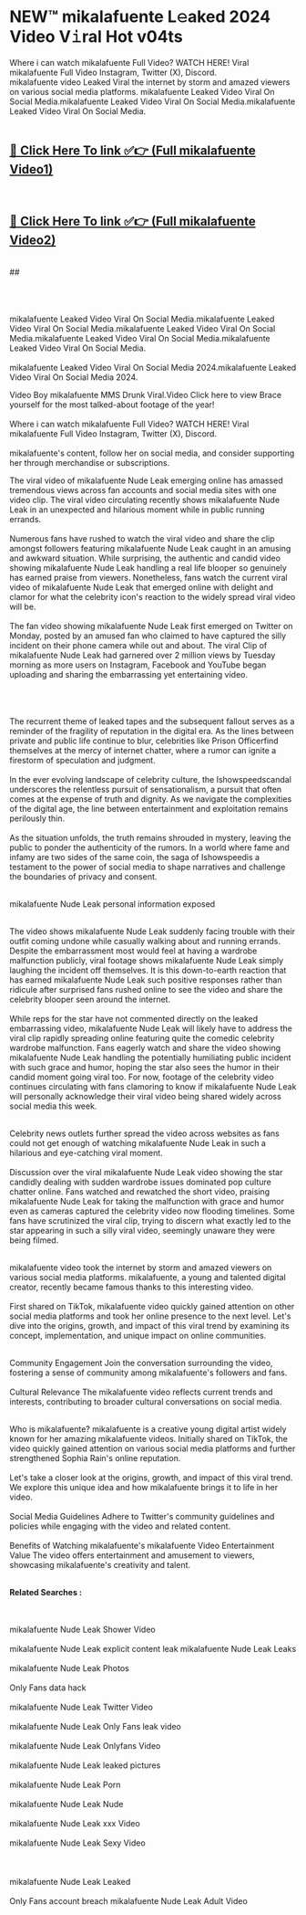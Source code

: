 
# NEW™ mikalafuente L𝚎aked 2024 Video V𝚒ral Hot v04ts

Where i can watch mikalafuente Full Video? WATCH HERE! Viral mikalafuente Full Video Instagram, Twitter (X), Discord. <br>
mikalafuente video Leaked Viral the internet by storm and amazed viewers on various social media platforms. mikalafuente Leaked Video Viral On Social Media.mikalafuente Leaked Video Viral On Social Media.mikalafuente Leaked Video Viral On Social Media.<br>
 <br>

##  <a href="https://clipsfans.site?title=mikalafuente&ref=git">🔴 Click Here To link ✅👉 (Full mikalafuente Video1) </a><br>
  <br>

##  <a href="https://clipsfans.site?title=mikalafuente&ref=git">🔴 Click Here To link ✅👉 (Full mikalafuente Video2)</a><br>
  <br>
  ##


  <br>

  <br>

<br><br>
mikalafuente Leaked Video Viral On Social Media.mikalafuente Leaked Video Viral On Social Media.mikalafuente Leaked Video Viral On Social Media.mikalafuente Leaked Video Viral On Social Media.mikalafuente Leaked Video Viral On Social Media.
<br><br>
mikalafuente Leaked Video Viral On Social Media 2024.mikalafuente Leaked Video Viral On Social Media 2024.


Video Boy mikalafuente MMS Drunk Viral.Video Click here to view Brace yourself for the most talked-about footage of the year!
<br><br>
Where i can watch mikalafuente Full Video? WATCH HERE! Viral mikalafuente Full Video Instagram, Twitter (X), Discord.
<br><br>
mikalafuente's content, follow her on social media, and consider supporting her through merchandise or subscriptions.


The viral video of mikalafuente Nude Leak emerging online has amassed tremendous views across fan accounts and social media sites with one video clip. The viral video circulating recently shows mikalafuente Nude Leak in an unexpected and hilarious moment while in public running errands.
<br><br>
Numerous fans have rushed to watch the viral video and share the clip amongst followers featuring mikalafuente Nude Leak caught in an amusing and awkward situation. While surprising, the authentic and candid video showing mikalafuente Nude Leak handling a real life blooper so genuinely has earned praise from viewers. Nonetheless, fans watch the current viral video of mikalafuente Nude Leak that emerged online with delight and clamor for what the celebrity icon's reaction to the widely spread viral video will be.
<br><br>
The fan video showing mikalafuente Nude Leak first emerged on Twitter on Monday, posted by an amused fan who claimed to have captured the silly incident on their phone camera while out and about. The viral Clip of mikalafuente Nude Leak had garnered over 2 million views by Tuesday morning as more users on Instagram, Facebook and YouTube began uploading and sharing the embarrassing yet entertaining video.
<br><br>


<br><br>
The recurrent theme of leaked tapes and the subsequent fallout serves as a reminder of the fragility of reputation in the digital era. As the lines between private and public life continue to blur, celebrities like Prison Officerfind themselves at the mercy of internet chatter, where a rumor can ignite a firestorm of speculation and judgment.
<br><br>
In the ever evolving landscape of celebrity culture, the Ishowspeedscandal underscores the relentless pursuit of sensationalism, a pursuit that often comes at the expense of truth and dignity. As we navigate the complexities of the digital age, the line between entertainment and exploitation remains perilously thin.
<br><br>
As the situation unfolds, the truth remains shrouded in mystery, leaving the public to ponder the authenticity of the rumors. In a world where fame and infamy are two sides of the same coin, the saga of Ishowspeedis a testament to the power of social media to shape narratives and challenge the boundaries of privacy and consent.
<br><br>





mikalafuente Nude Leak personal information exposed
<br><br>



The video shows mikalafuente Nude Leak suddenly facing trouble with their outfit coming undone while casually walking about and running errands. Despite the embarrassment most would feel at having a wardrobe malfunction publicly, viral footage shows mikalafuente Nude Leak simply laughing the incident off themselves. It is this down-to-earth reaction that has earned mikalafuente Nude Leak such positive responses rather than ridicule after surprised fans rushed online to see the video and share the celebrity blooper seen around the internet.
<br><br>
While reps for the star have not commented directly on the leaked embarrassing video, mikalafuente Nude Leak will likely have to address the viral clip rapidly spreading online featuring quite the comedic celebrity wardrobe malfunction. Fans eagerly watch and share the video showing mikalafuente Nude Leak handling the potentially humiliating public incident with such grace and humor, hoping the star also sees the humor in their candid moment going viral too. For now, footage of the celebrity video continues circulating with fans clamoring to know if mikalafuente Nude Leak will personally acknowledge their viral video being shared widely across social media this week.
<br><br>

Celebrity news outlets further spread the video across websites as fans could not get enough of watching mikalafuente Nude Leak in such a hilarious and eye-catching viral moment.
<br><br>
Discussion over the viral mikalafuente Nude Leak video showing the star candidly dealing with sudden wardrobe issues dominated pop culture chatter online. Fans watched and rewatched the short video, praising mikalafuente Nude Leak for taking the malfunction with grace and humor even as cameras captured the celebrity video now flooding timelines. Some fans have scrutinized the viral clip, trying to discern what exactly led to the star appearing in such a silly viral video, seemingly unaware they were being filmed.
<br><br>


mikalafuente video took the internet by storm and amazed viewers on various social media platforms. mikalafuente, a young and talented digital creator, recently became famous thanks to this interesting video.
<br><br>
First shared on TikTok, mikalafuente video quickly gained attention on other social media platforms and took her online presence to the next level. Let's dive into the origins, growth, and impact of this viral trend by examining its concept, implementation, and unique impact on online communities.
<br><br>

Community Engagement Join the conversation surrounding the video, fostering a sense of community among mikalafuente's followers and fans.
<br><br>
Cultural Relevance The mikalafuente video reflects current trends and interests, contributing to broader cultural conversations on social media.
<br><br>




Who is mikalafuente? mikalafuente is a creative young digital artist widely known for her amazing mikalafuente videos. Initially shared on TikTok, the video quickly gained attention on various social media platforms and further strengthened Sophia Rain's online reputation.
<br><br>
Let's take a closer look at the origins, growth, and impact of this viral trend. We explore this unique idea and how mikalafuente brings it to life in her video.
<br><br>
Social Media Guidelines Adhere to Twitter's community guidelines and policies while engaging with the video and related content.
<br><br>
Benefits of Watching mikalafuente's mikalafuente Video Entertainment Value The video offers entertainment and amusement to viewers, showcasing mikalafuente's creativity and talent.
<br><br>




<strong>Related Searches :</strong>

<br><br>
mikalafuente Nude Leak Shower Video
<br><br>
mikalafuente Nude Leak explicit content leak
mikalafuente Nude Leak Leaks
<br><br>
mikalafuente Nude Leak Photos
<br><br>
Only Fans data hack
<br><br>
mikalafuente Nude Leak Twitter Video
<br><br>
mikalafuente Nude Leak Only Fans leak video
<br><br>
mikalafuente Nude Leak Onlyfans Video
<br><br>
mikalafuente Nude Leak leaked pictures
<br><br>
mikalafuente Nude Leak Porn
<br><br>
mikalafuente Nude Leak Nude
<br><br>
mikalafuente Nude Leak xxx Video
<br><br>
mikalafuente Nude Leak Sexy Video
<br><br>
<br><br>
mikalafuente Nude Leak Leaked
<br><br>
Only Fans account breach
mikalafuente Nude Leak Adult Video
<br><br>